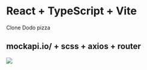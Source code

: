# React + TypeScript + Vite

Clone Dodo pizza

## mockapi.io/ + scss + axios + router

<img src="https://media.istockphoto.com/id/1495798481/ru/%D0%B2%D0%B5%D0%BA%D1%82%D0%BE%D1%80%D0%BD%D0%B0%D1%8F/%D0%BF%D0%B8%D1%86%D1%86%D0%B0-%D1%88%D0%B5%D1%84-%D0%BF%D0%BE%D0%B2%D0%B0%D1%80%D0%B0.jpg?s=612x612&w=0&k=20&c=9WhQTaR-mkVTvTdG41OGTk42RfNnGLFVBLKjcT6pA7E=" />
